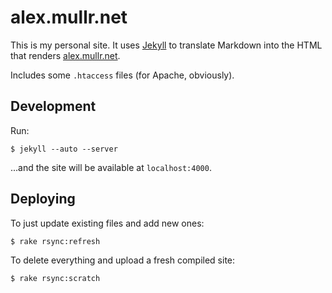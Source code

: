 
# alex.mullr.net #

This is my personal site. It uses [Jekyll][jekyll] to translate Markdown into the HTML
that renders [alex.mullr.net][am].

[jekyll]: https://github.com/mojombo/jekyll/
[am]: http://alex.mullr.net/

Includes some `.htaccess` files (for Apache, obviously).

## Development ##

Run:

    $ jekyll --auto --server

...and the site will be available at `localhost:4000`.

## Deploying ##

To just update existing files and add new ones:

    $ rake rsync:refresh

To delete everything and upload a fresh compiled site:

    $ rake rsync:scratch
